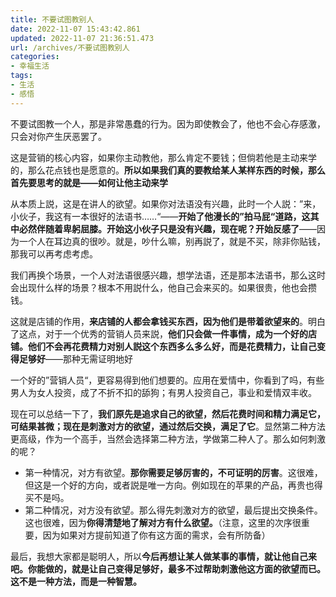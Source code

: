 ```yaml
---
title: 不要试图教别人
date: 2022-11-07 15:43:42.861
updated: 2022-11-07 21:36:51.473
url: /archives/不要试图教别人
categories: 
- 幸福生活
tags: 
- 生活
- 感悟
---
```


不要试图教一个人，那是非常愚蠢的行为。因为即使教会了，他也不会心存感激，只会对你产生厌恶罢了。

这是营销的核心内容，如果你主动教他，那么肯定不要钱；但倘若他是主动来学的，那么花点钱也是愿意的。**所以如果我们真的要教给某人某样东西的时候，那么首先要思考的就是——如何让他主动来学**

从本质上説，这是在讲人的欲望。如果你对法语没有兴趣，此时一个人説：”来，小伙子，我这有一本很好的法语书……“——**开始了他漫长的”拍马屁“道路，这其中必然伴随着卑躬屈膝。开始这小伙子只是没有兴趣，现在呢？开始反感了**——因为一个人在耳边真的很吵。就是，吵什么嘛，别再説了，就是不买，除非你贴钱，那我可以再考虑考虑。

我们再换个场景，一个人对法语很感兴趣，想学法语，还是那本法语书，那么这时会出现什么样的场景？根本不用説什么，他自己会来买的。如果很贵，他也会攒钱。

这就是店铺的作用，**来店铺的人都会拿钱买东西，因为他们是带着欲望来的**。明白了这点，对于一个优秀的营销人员来説，**他们只会做一件事情，成为一个好的店铺。他们不会再花费精力对别人説这个东西多么多么好，而是花费精力，让自己变得足够好**——那种无需证明地好

一个好的”营销人员“，更容易得到他们想要的。应用在爱情中，你看到了吗，有些男人为女人投资，成了不折不扣的舔狗；有男人投资自己，事业和爱情双丰收。

现在可以总结一下了，**我们原先是追求自己的欲望，然后花费时间和精力满足它，可结果甚微；现在是刺激对方的欲望，通过然后交换，满足了它**。显然第二种方法更高级，作为一个高手，当然会选择第二种方法，学做第二种人了。那么如何刺激的呢？

- 第一种情况，对方有欲望。**那你需要足够厉害的，不可证明的厉害**。这很难，但这是一个好的方向，或者説是唯一方向。例如现在的苹果的产品，再贵也得买不是吗。
- 第二种情况，对方没有欲望。那么得先刺激对方的欲望，最后提出交换条件。这也很难，因为**你得清楚地了解对方有什么欲望。**（注意，这里的次序很重要，因为如果对方提前知道了你有这方面的需求，会有所防备）

最后，我想大家都是聪明人，所以**今后再想让某人做某事的事情，就让他自己来吧。你能做的，就是让自己变得足够好，最多不过帮助刺激他这方面的欲望而已。这不是一种方法，而是一种智慧。**